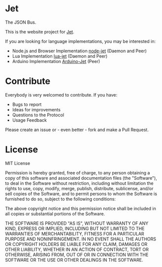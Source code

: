 # Jet

The JSON Bus.

This is the website project for [Jet](http://jetbus.io). 

If you are looking for language implementations, you may be interested in:

- Node.js and Browser Implementation [node-jet](http://github.com/lipp/node-jet) (Daemon and Peer)
- Lua Implementation [lua-jet](http://github.com/lipp/lua-jet) (Daemon and Peer)
- Arduino Implementation [Arduino-Jet](http://github.com/lipp/Arduino-Jet) (Peer)

# Contribute

Everybody is very welcomed to contribute. If you have:

- Bugs to report
- Ideas for improvements
- Questions to the Protocol
- Usage Feedback

Please create an issue or - even better - fork and make a Pull Request.

# License

MIT License

Permission is hereby granted, free of charge, to any person obtaining a copy
of this software and associated documentation files (the "Software"), to deal
in the Software without restriction, including without limitation the rights
to use, copy, modify, merge, publish, distribute, sublicense, and/or sell
copies of the Software, and to permit persons to whom the Software is
furnished to do so, subject to the following conditions:

The above copyright notice and this permission notice shall be included in all
copies or substantial portions of the Software.

THE SOFTWARE IS PROVIDED "AS IS", WITHOUT WARRANTY OF ANY KIND, EXPRESS OR
IMPLIED, INCLUDING BUT NOT LIMITED TO THE WARRANTIES OF MERCHANTABILITY,
FITNESS FOR A PARTICULAR PURPOSE AND NONINFRINGEMENT. IN NO EVENT SHALL THE
AUTHORS OR COPYRIGHT HOLDERS BE LIABLE FOR ANY CLAIM, DAMAGES OR OTHER
LIABILITY, WHETHER IN AN ACTION OF CONTRACT, TORT OR OTHERWISE, ARISING FROM,
OUT OF OR IN CONNECTION WITH THE SOFTWARE OR THE USE OR OTHER DEALINGS IN THE
SOFTWARE.
